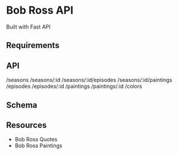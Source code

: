 # Bob Ross API

Built with Fast API

## Requirements


## API

/seasons
/seasons/:id
/seasons/:id/episodes
/seasons/:id/paintings
/episodes
/episodes/:id
/paintings
/paintings/:id
/colors

## Schema

## Resources

- Bob Ross Quotes
- Bob Ross Paintings
